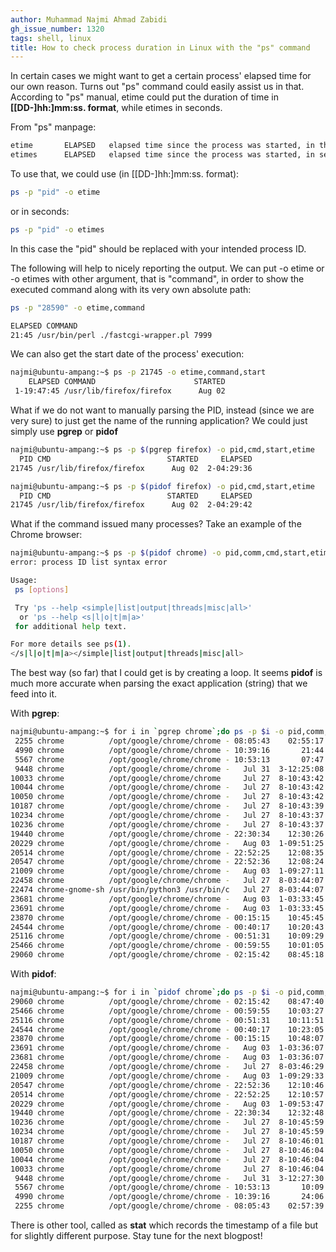 ```yaml
---
author: Muhammad Najmi Ahmad Zabidi
gh_issue_number: 1320
tags: shell, linux
title: How to check process duration in Linux with the "ps" command
---
```


In certain cases we might want to get a certain process' elapsed time for our own reason. Turns out "ps" command could easily assist us in that. According to "ps" manual, etime could put the duration of time in **[[DD-]hh:]mm:ss. format**, while etimes in seconds.

From "ps" manpage:

```bash
etime       ELAPSED   elapsed time since the process was started, in the form [[DD-]hh:]mm:ss.
etimes      ELAPSED   elapsed time since the process was started, in seconds.
```

To use that, we could use (in [[DD-]hh:]mm:ss. format):

```bash
ps -p "pid" -o etime
```
or in seconds:

```bash
ps -p "pid" -o etimes
```

In this case the "pid" should be replaced with your intended process ID.

The following will help to nicely reporting the output. We can put -o etime or -o etimes with other argument, that is "command", in order to show the executed command along with its very own absolute path:

```bash
ps -p "28590" -o etime,command
```
```bash
ELAPSED COMMAND
21:45 /usr/bin/perl ./fastcgi-wrapper.pl 7999
```

We can also get the start date of the process' execution:

```bash
najmi@ubuntu-ampang:~$ ps -p 21745 -o etime,command,start
    ELAPSED COMMAND                      STARTED
 1-19:47:45 /usr/lib/firefox/firefox      Aug 02
```

What if we do not want to manually parsing the PID, instead (since we are very sure) to just get the name of the running application? We could just simply use **pgrep** or **pidof**

```bash
najmi@ubuntu-ampang:~$ ps -p $(pgrep firefox) -o pid,cmd,start,etime
  PID CMD                          STARTED     ELAPSED
21745 /usr/lib/firefox/firefox      Aug 02  2-04:29:36
```

```bash
najmi@ubuntu-ampang:~$ ps -p $(pidof firefox) -o pid,cmd,start,etime
  PID CMD                          STARTED     ELAPSED
21745 /usr/lib/firefox/firefox      Aug 02  2-04:29:42
```

What if the command issued many processes? Take an example of the Chrome browser:

```bash
najmi@ubuntu-ampang:~$ ps -p $(pidof chrome) -o pid,comm,cmd,start,etime
error: process ID list syntax error

Usage:
 ps [options]

 Try 'ps --help <simple|list|output|threads|misc|all>'
  or 'ps --help <s|l|o|t|m|a>'
 for additional help text.

For more details see ps(1).
</s|l|o|t|m|a></simple|list|output|threads|misc|all>
```

The best way (so far) that I could get is by creating a loop. It seems **pidof** is much more accurate when parsing the exact application (string) that we feed into it.

With **pgrep**:

```bash
najmi@ubuntu-ampang:~$ for i in `pgrep chrome`;do ps -p $i -o pid,comm,cmd,start,etime|tail -n +2;done
 2255 chrome          /opt/google/chrome/chrome - 08:05:43    02:55:17
 4990 chrome          /opt/google/chrome/chrome - 10:39:16       21:44
 5567 chrome          /opt/google/chrome/chrome - 10:53:13       07:47
 9448 chrome          /opt/google/chrome/chrome -   Jul 31  3-12:25:08
10033 chrome          /opt/google/chrome/chrome     Jul 27  8-10:43:42
10044 chrome          /opt/google/chrome/chrome -   Jul 27  8-10:43:42
10050 chrome          /opt/google/chrome/chrome -   Jul 27  8-10:43:42
10187 chrome          /opt/google/chrome/chrome -   Jul 27  8-10:43:39
10234 chrome          /opt/google/chrome/chrome -   Jul 27  8-10:43:37
10236 chrome          /opt/google/chrome/chrome -   Jul 27  8-10:43:37
19440 chrome          /opt/google/chrome/chrome - 22:30:34    12:30:26
20229 chrome          /opt/google/chrome/chrome -   Aug 03  1-09:51:25
20514 chrome          /opt/google/chrome/chrome - 22:52:25    12:08:35
20547 chrome          /opt/google/chrome/chrome - 22:52:36    12:08:24
21009 chrome          /opt/google/chrome/chrome -   Aug 03  1-09:27:11
22458 chrome          /opt/google/chrome/chrome -   Jul 27  8-03:44:07
22474 chrome-gnome-sh /usr/bin/python3 /usr/bin/c   Jul 27  8-03:44:07
23681 chrome          /opt/google/chrome/chrome -   Aug 03  1-03:33:45
23691 chrome          /opt/google/chrome/chrome -   Aug 03  1-03:33:45
23870 chrome          /opt/google/chrome/chrome - 00:15:15    10:45:45
24544 chrome          /opt/google/chrome/chrome - 00:40:17    10:20:43
25116 chrome          /opt/google/chrome/chrome - 00:51:31    10:09:29
25466 chrome          /opt/google/chrome/chrome - 00:59:55    10:01:05
29060 chrome          /opt/google/chrome/chrome - 02:15:42    08:45:18
```
With **pidof**:

```bash
najmi@ubuntu-ampang:~$ for i in `pidof chrome`;do ps -p $i -o pid,comm,cmd,start,etime|tail -n +2;done
29060 chrome          /opt/google/chrome/chrome - 02:15:42    08:47:40
25466 chrome          /opt/google/chrome/chrome - 00:59:55    10:03:27
25116 chrome          /opt/google/chrome/chrome - 00:51:31    10:11:51
24544 chrome          /opt/google/chrome/chrome - 00:40:17    10:23:05
23870 chrome          /opt/google/chrome/chrome - 00:15:15    10:48:07
23691 chrome          /opt/google/chrome/chrome -   Aug 03  1-03:36:07
23681 chrome          /opt/google/chrome/chrome -   Aug 03  1-03:36:07
22458 chrome          /opt/google/chrome/chrome -   Jul 27  8-03:46:29
21009 chrome          /opt/google/chrome/chrome -   Aug 03  1-09:29:33
20547 chrome          /opt/google/chrome/chrome - 22:52:36    12:10:46
20514 chrome          /opt/google/chrome/chrome - 22:52:25    12:10:57
20229 chrome          /opt/google/chrome/chrome -   Aug 03  1-09:53:47
19440 chrome          /opt/google/chrome/chrome - 22:30:34    12:32:48
10236 chrome          /opt/google/chrome/chrome -   Jul 27  8-10:45:59
10234 chrome          /opt/google/chrome/chrome -   Jul 27  8-10:45:59
10187 chrome          /opt/google/chrome/chrome -   Jul 27  8-10:46:01
10050 chrome          /opt/google/chrome/chrome -   Jul 27  8-10:46:04
10044 chrome          /opt/google/chrome/chrome -   Jul 27  8-10:46:04
10033 chrome          /opt/google/chrome/chrome     Jul 27  8-10:46:04
 9448 chrome          /opt/google/chrome/chrome -   Jul 31  3-12:27:30
 5567 chrome          /opt/google/chrome/chrome - 10:53:13       10:09
 4990 chrome          /opt/google/chrome/chrome - 10:39:16       24:06
 2255 chrome          /opt/google/chrome/chrome - 08:05:43    02:57:39
```

There is other tool, called as **stat** which records the timestamp of a file but for slightly different purpose. Stay tune for the next blogpost!
